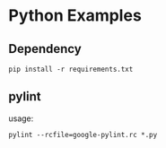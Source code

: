# Python Examples

## Dependency

    pip install -r requirements.txt

## pylint

usage:

    pylint --rcfile=google-pylint.rc *.py
